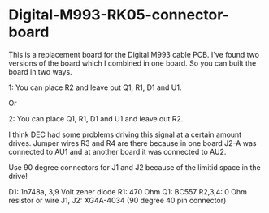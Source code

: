 # Digital-M993-RK05-connector-board

This is a replacement board for the Digital M993 cable PCB. I've found two versions of the board which I combined in one board. So you can built the board in two ways. 

1: You can place R2 and leave out Q1, R1, D1 and U1.

Or

2: You can place Q1, R1, D1 and U1 and leave out R2.

I think DEC had some problems driving this signal at a certain amount drives.
Jumper wires R3 and R4 are there because in one board J2-A was
connected to AU1 and at another board it was connected to AU2.

Use 90 degree connectors for J1 and J2 because of the limitid space in the drive!

D1: 1n748a, 3,9 Volt zener diode
R1: 470 Ohm
Q1: BC557
R2,3,4: 0 Ohm resistor or wire
J1, J2: XG4A-4034 (90 degree 40 pin connector)
